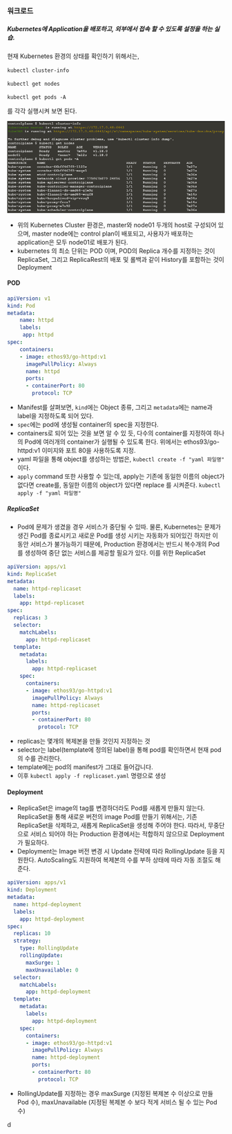 ### 워크로드

##### Kubernetes에 Application을 배포하고, 외부에서 접속 할 수 있도록 설정을 하는 실습.

현재 Kubernetes 환경의 상태를 확인하기 위해서는,

`kubectl cluster-info`

`kubectl get nodes`

`kubectl get pods -A`

를 각각 실행시켜 보면 된다.

![1](img1/1.PNG)

* 위의 Kubernetes Cluster 환경은, master와 node01 두개의 host로 구성되어 있으며, master node에는 control plan이 배포되고, 사용자가 배포하는 application은 모두 node01로 배포가 된다.
* kubernetes 의 최소 단위는 POD 이며, POD의 Replica 개수를 지정하는 것이 ReplicaSet, 그리고 ReplicaRest의 배포 및 롤백과 같이 History를 포함하는 것이 Deployment 

#### POD

```yml
apiVersion: v1
kind: Pod
metadata:
	name: httpd
	labels:
	 app: httpd
spec:
	containers:
	- image: ethos93/go-httpd:v1
	  imagePullPolicy: Always
	  name: httpd
	  ports:
	  - containerPort: 80
	    protocol: TCP
```

* Manifest를 살펴보면, `kind`에는 Object 종류, 그리고 `metadata`에는 name과 label을 지정하도록 되어 있다.
* `spec`에는 pod에 생성될 container의 spec을 지정한다.
* containers로 되어 있는 것을 보면 알 수 있 듯, 다수의 container를 지정하여 하나의 Pod에 여러개의 container가 실행될 수 있도록 한다. 위에서는 ethos93/go-httpd:v1 이미지와 포트 80을 사용하도록 지정.
* yaml 파일을 통해 object를 생성하는 방법은, `kubectl create -f "yaml 파일명"` 이다.
* `apply` command 또한 사용할 수 있는데, apply는 기존에 동일한 이름의 object가 없다면 create를, 동일한 이름의 object가 있다면 replace 를 시켜준다. `kubectl apply -f "yaml 파일명"`

##### ReplicaSet

* Pod에 문제가 생겼을 경우 서비스가 중단될 수 있따. 물론, Kubernetes는 문제가 생긴 Pod를 종료시키고 새로운 Pod를 생성 시키는 자동화가 되어있긴 하지만 이 동안 서비스가 불가능하기 때문에, Production 환경에서는 반드시 복수개의 Pod를 생성하여 중단 없는 서비스를 제공할 필요가 있다. 이를 위한 ReplicaSet

```yml
apiVersion: apps/v1
kind: ReplicaSet
metadata:
  name: httpd-replicaset
  labels:
    app: httpd-replicaset
spec:
  replicas: 3
  selector:
    matchLabels:
      app: httpd-replicaset
  template:
    metadata:
      labels:
        app: httpd-replicaset
    spec:
      containers:
      - image: ethos93/go-httpd:v1
        imagePullPolicy: Always
        name: httpd-replicaset
        ports:
        - containerPort: 80
          protocol: TCP
```

* replicas는 몇개의 복제본을 만들 것인지 지정하는 것
* selector는 label(template에 정의된 label)을 통해 pod를 확인하면서 현재 pod의 수를 관리한다. 
* template에는 pod의 manifest가 그대로 들어갑니다.
* 이후 `kubectl apply -f replicaset.yaml` 명령으로 생성

#### Deployment

* ReplicaSet은 image의 tag를 변경하더라도 Pod를 새롭게 만들지 않는다. ReplicaSet을 통해 새로운 버전의 image Pod를 만들기 위해서는, 기존 ReplicaSet을 삭제하고, 새롭게 ReplicaSet을 생성해 주어야 한다. 따라서, 무중단으로 서비스 되어야 하는 Production 환경에서는 적합하지 않으므로 Deployment가 필요하다.
* Deployment는 Image 버전 변경 시 Update 전략에 따라 RollingUpdate 등을 지원한다. AutoScaling도 지원하여 복제본의 수를 부하 상태에 따라 자동 조절도 해준다.

```yml
apiVersion: apps/v1
kind: Deployment
metadata:
  name: httpd-deployment
  labels:
    app: httpd-deployment
spec:
  replicas: 10
  strategy:
    type: RollingUpdate
    rollingUpdate:
      maxSurge: 1
      maxUnavailable: 0
  selector:
    matchLabels:
      app: httpd-deployment
  template:
    metadata:
      labels:
        app: httpd-deployment
    spec:
      containers:
      - image: ethos93/go-httpd:v1
        imagePullPolicy: Always
        name: httpd-deployment
        ports:
        - containerPort: 80
          protocol: TCP
```

* RollingUpdate를 지정하는 경우 maxSurge (지정된 복제본 수 이상으로 만들 Pod 수), maxUnavailable (지정된 복제본 수 보다 적게 서비스 될 수 있는 Pod 수)

d